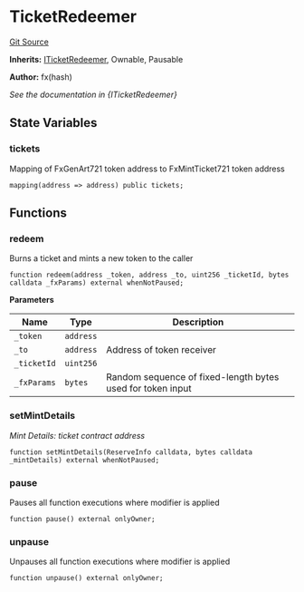 # TicketRedeemer
[Git Source](https://github.com/fxhash/fxhash-evm-contracts/blob/941c33e8dcf9e8d32ef010e754110434710b4bd3/src/minters/TicketRedeemer.sol)

**Inherits:**
[ITicketRedeemer](/src/interfaces/ITicketRedeemer.sol/interface.ITicketRedeemer.md), Ownable, Pausable

**Author:**
fx(hash)

*See the documentation in {ITicketRedeemer}*


## State Variables
### tickets
Mapping of FxGenArt721 token address to FxMintTicket721 token address


```solidity
mapping(address => address) public tickets;
```


## Functions
### redeem

Burns a ticket and mints a new token to the caller


```solidity
function redeem(address _token, address _to, uint256 _ticketId, bytes calldata _fxParams) external whenNotPaused;
```
**Parameters**

|Name|Type|Description|
|----|----|-----------|
|`_token`|`address`||
|`_to`|`address`|Address of token receiver|
|`_ticketId`|`uint256`||
|`_fxParams`|`bytes`|Random sequence of fixed-length bytes used for token input|


### setMintDetails

*Mint Details: ticket contract address*


```solidity
function setMintDetails(ReserveInfo calldata, bytes calldata _mintDetails) external whenNotPaused;
```

### pause

Pauses all function executions where modifier is applied


```solidity
function pause() external onlyOwner;
```

### unpause

Unpauses all function executions where modifier is applied


```solidity
function unpause() external onlyOwner;
```

